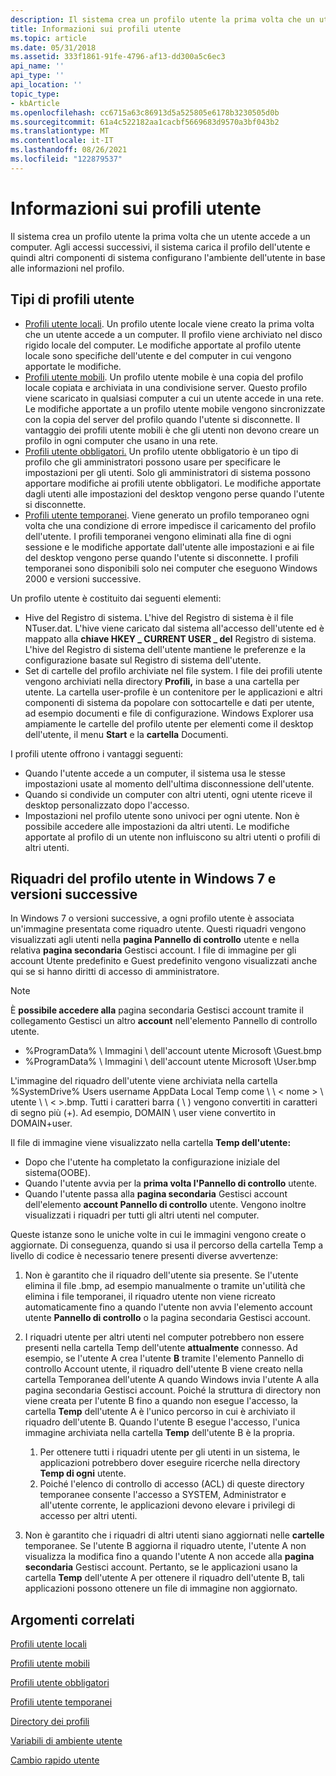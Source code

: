 ```yaml
---
description: Il sistema crea un profilo utente la prima volta che un utente accede a un computer. Agli accessi successivi, il sistema carica il profilo dell'utente e quindi altri componenti di sistema configurano l'ambiente dell'utente in base alle informazioni nel profilo.
title: Informazioni sui profili utente
ms.topic: article
ms.date: 05/31/2018
ms.assetid: 333f1861-91fe-4796-af13-dd300a5c6ec3
api_name: ''
api_type: ''
api_location: ''
topic_type:
- kbArticle
ms.openlocfilehash: cc6715a63c86913d5a525805e6178b3230505d0b
ms.sourcegitcommit: 61a4c522182aa1cacbf5669683d9570a3bf043b2
ms.translationtype: MT
ms.contentlocale: it-IT
ms.lasthandoff: 08/26/2021
ms.locfileid: "122879537"
---
```

# <a name="about-user-profiles"></a>Informazioni sui profili utente

Il sistema crea un profilo utente la prima volta che un utente accede a un computer. Agli accessi successivi, il sistema carica il profilo dell'utente e quindi altri componenti di sistema configurano l'ambiente dell'utente in base alle informazioni nel profilo.

## <a name="types-of-user-profiles"></a>Tipi di profili utente

-   [Profili utente locali](local-user-profiles.md). Un profilo utente locale viene creato la prima volta che un utente accede a un computer. Il profilo viene archiviato nel disco rigido locale del computer. Le modifiche apportate al profilo utente locale sono specifiche dell'utente e del computer in cui vengono apportate le modifiche.
-   [Profili utente mobili](roaming-user-profiles.md). Un profilo utente mobile è una copia del profilo locale copiata e archiviata in una condivisione server. Questo profilo viene scaricato in qualsiasi computer a cui un utente accede in una rete. Le modifiche apportate a un profilo utente mobile vengono sincronizzate con la copia del server del profilo quando l'utente si disconnette. Il vantaggio dei profili utente mobili è che gli utenti non devono creare un profilo in ogni computer che usano in una rete.
-   [Profili utente obbligatori.](mandatory-user-profiles.md) Un profilo utente obbligatorio è un tipo di profilo che gli amministratori possono usare per specificare le impostazioni per gli utenti. Solo gli amministratori di sistema possono apportare modifiche ai profili utente obbligatori. Le modifiche apportate dagli utenti alle impostazioni del desktop vengono perse quando l'utente si disconnette.
-   [Profili utente temporanei](temporary-user-profiles.md). Viene generato un profilo temporaneo ogni volta che una condizione di errore impedisce il caricamento del profilo dell'utente. I profili temporanei vengono eliminati alla fine di ogni sessione e le modifiche apportate dall'utente alle impostazioni e ai file del desktop vengono perse quando l'utente si disconnette. I profili temporanei sono disponibili solo nei computer che eseguono Windows 2000 e versioni successive.

Un profilo utente è costituito dai seguenti elementi:

-   Hive del Registro di sistema. L'hive del Registro di sistema è il file NTuser.dat. L'hive viene caricato dal sistema all'accesso dell'utente ed è mappato alla **chiave HKEY \_ CURRENT USER \_ del** Registro di sistema. L'hive del Registro di sistema dell'utente mantiene le preferenze e la configurazione basate sul Registro di sistema dell'utente.
-   Set di cartelle del profilo archiviate nel file system. I file dei profili utente vengono archiviati nella directory **Profili,** in base a una cartella per utente. La cartella user-profile è un contenitore per le applicazioni e altri componenti di sistema da popolare con sottocartelle e dati per utente, ad esempio documenti e file di configurazione. Windows Explorer usa ampiamente le cartelle del profilo utente per elementi come il desktop dell'utente, il menu **Start** e la **cartella** Documenti.

I profili utente offrono i vantaggi seguenti:

-   Quando l'utente accede a un computer, il sistema usa le stesse impostazioni usate al momento dell'ultima disconnessione dell'utente.
-   Quando si condivide un computer con altri utenti, ogni utente riceve il desktop personalizzato dopo l'accesso.
-   Impostazioni nel profilo utente sono univoci per ogni utente. Non è possibile accedere alle impostazioni da altri utenti. Le modifiche apportate al profilo di un utente non influiscono su altri utenti o profili di altri utenti.

## <a name="user-profile-tiles-in-windows-7-and-later"></a>Riquadri del profilo utente in Windows 7 e versioni successive

In Windows 7 o versioni successive, a ogni profilo utente è associata un'immagine presentata come riquadro utente. Questi riquadri vengono visualizzati agli utenti nella **pagina Pannello di controllo** utente e nella relativa **pagina secondaria** Gestisci account. I file di immagine per gli account Utente predefinito e Guest predefinito vengono visualizzati anche qui se si hanno diritti di accesso di amministratore.

> [!Note]  
> È **possibile accedere alla** pagina secondaria Gestisci account tramite il collegamento Gestisci un altro **account** nell'elemento Pannello di controllo utente. 

 

-   %ProgramData% \\ Immagini \\ dell'account utente Microsoft \\Guest.bmp
-   %ProgramData% \\ Immagini \\ dell'account utente Microsoft \\User.bmp

L'immagine del riquadro dell'utente viene archiviata nella cartella %SystemDrive% Users username AppData Local Temp come \\ \\ &lt; nome &gt; \\ utente \\ \\ &lt; &gt;.bmp. Tutti i caratteri barra ( \\ ) vengono convertiti in caratteri di segno più (+). Ad esempio, DOMAIN \\ user viene convertito in DOMAIN+user.

Il file di immagine viene visualizzato nella cartella **Temp dell'utente:**

-   Dopo che l'utente ha completato la configurazione iniziale del sistema(OOBE).
-   Quando l'utente avvia per la **prima volta l'Pannello di controllo** utente.
-   Quando l'utente passa alla **pagina secondaria** Gestisci account dell'elemento **account Pannello di controllo** utente. Vengono inoltre visualizzati i riquadri per tutti gli altri utenti nel computer.

Queste istanze sono le uniche volte in cui le immagini vengono create o aggiornate. Di conseguenza, quando si usa il percorso  della cartella Temp a livello di codice è necessario tenere presenti diverse avvertenze:

1.  Non è garantito che il riquadro dell'utente sia presente. Se l'utente elimina il file .bmp, ad esempio manualmente o tramite un'utilità che elimina i file temporanei, il riquadro utente  non viene ricreato automaticamente fino a quando l'utente non avvia l'elemento account utente **Pannello di controllo** o la pagina secondaria Gestisci account.

2.  I riquadri utente per altri utenti nel computer potrebbero non essere presenti nella cartella Temp dell'utente **attualmente** connesso. Ad esempio, se l'utente A crea l'utente **B** tramite l'elemento Pannello di controllo Account  utente, il riquadro dell'utente  B viene creato nella cartella Temporanea dell'utente A quando Windows invia l'utente A alla pagina secondaria Gestisci account. Poiché la struttura di directory non viene creata per l'utente B fino a quando non esegue l'accesso, la cartella **Temp** dell'utente A è l'unico percorso in cui è archiviato il riquadro dell'utente B. Quando l'utente B esegue l'accesso, l'unica immagine archiviata nella cartella **Temp** dell'utente B è la propria.

    1.  Per ottenere tutti i riquadri utente per gli utenti in un sistema, le applicazioni potrebbero dover eseguire ricerche nella directory **Temp di ogni** utente.
    2.  Poiché l'elenco di controllo di  accesso (ACL) di queste directory temporanee consente l'accesso a SYSTEM, Administrator e all'utente corrente, le applicazioni devono elevare i privilegi di accesso per altri utenti.

3.  Non è garantito che i riquadri di altri utenti siano aggiornati nelle **cartelle** temporanee. Se l'utente B aggiorna il riquadro utente, l'utente A non visualizza la modifica fino a quando l'utente A non accede alla **pagina secondaria** Gestisci account. Pertanto, se le applicazioni usano la cartella **Temp** dell'utente A per ottenere il riquadro dell'utente B, tali applicazioni possono ottenere un file di immagine non aggiornato.

## <a name="related-topics"></a>Argomenti correlati

<dl> <dt>

[Profili utente locali](local-user-profiles.md)
</dt> <dt>

[Profili utente mobili](roaming-user-profiles.md)
</dt> <dt>

[Profili utente obbligatori](mandatory-user-profiles.md)
</dt> <dt>

[Profili utente temporanei](temporary-user-profiles.md)
</dt> <dt>

[Directory dei profili](profiles-directory.md)
</dt> <dt>

[Variabili di ambiente utente](user-environment-variables.md)
</dt> <dt>

[Cambio rapido utente](fast-user-switching.md)
</dt> </dl>

 

 



